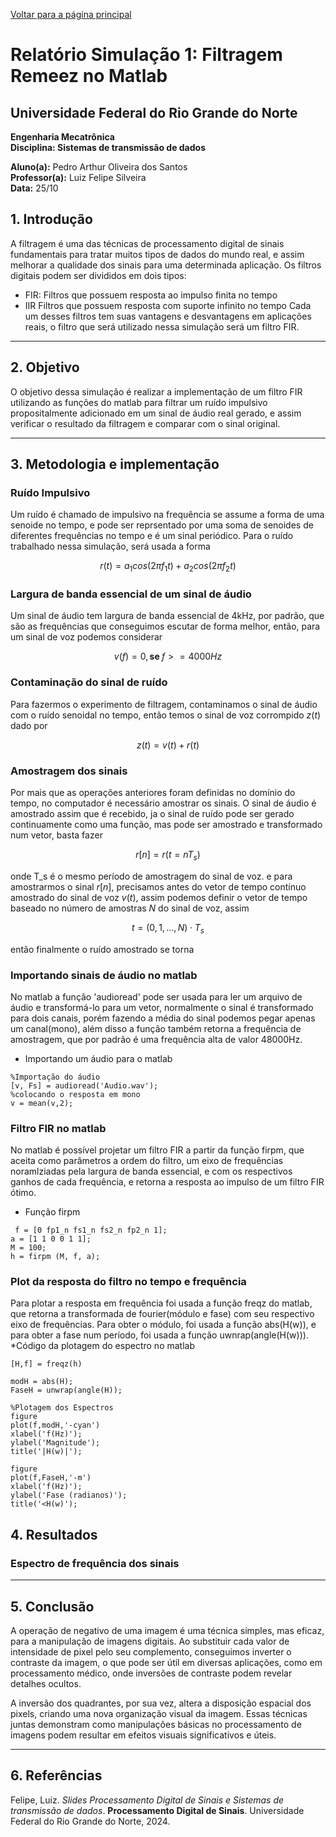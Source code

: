 <script type="text/javascript" async
  src="https://cdn.jsdelivr.net/npm/mathjax@3/es5/tex-mml-chtml.js">
</script>

[Voltar para a página principal](../../index.md)
# **Relatório Simulação 1: Filtragem Remeez no Matlab**
## Universidade Federal do Rio Grande do Norte

**Engenharia Mecatrônica**  
**Disciplina: Sistemas de transmissão de dados**

**Aluno(a):** Pedro Arthur Oliveira dos Santos  
**Professor(a):** Luiz Felipe Silveira  
**Data:** 25/10

## 1. Introdução
A filtragem é uma das técnicas de processamento digital de sinais fundamentais para tratar muitos tipos de dados do mundo real, e assim melhorar a qualidade dos sinais para uma determinada aplicação.
Os filtros digitais podem ser divididos em dois tipos:
* FIR: Filtros que possuem resposta ao impulso finita no tempo
* IIR  Filtros que possuem resposta com suporte infinito no tempo
Cada um desses filtros tem suas vantagens e desvantagens em aplicações reais, o filtro que será utilizado nessa simulação será um filtro FIR.

---

## 2. Objetivo
O objetivo dessa simulação é realizar a implementação de um filtro FIR utilizando as funções do matlab para filtrar um ruído impulsivo propositalmente adicionado em um sinal de áudio real gerado, e assim verificar o resultado da filtragem e comparar com o sinal original.


---

## 3. Metodologia e implementação

### Ruído Impulsivo 
Um ruído é chamado de impulsivo na frequência se assume a forma de uma senoide no tempo, e pode ser reprsentado por uma soma de senoides de diferentes frequências no tempo e é um sinal periódico. Para o ruído trabalhado nessa simulação, será usada a forma

$$
r(t) = a_1 cos(2 \pi f_1 t) + a_2 cos(2 \pi f_2 t) 
$$

### Largura de banda essencial de um sinal de áudio
Um sinal de áudio tem largura de banda essencial de 4kHz, por padrão, que são as frequências que conseguimos escutar de forma melhor, então, para um sinal de voz podemos considerar 

$$
v(f) = 0, \textbf{se } f>=4000Hz 
$$


### Contaminação do sinal de ruído
Para fazermos o experimento de filtragem, contaminamos o sinal de áudio com o ruído senoidal no tempo, então temos o sinal de voz corrompido $z(t)$ dado por

$$
z(t) = v(t) + r(t)
$$

### Amostragem dos sinais
Por mais que as operações anteriores foram definidas no domínio do tempo, no computador é necessário amostrar os sinais.
O sinal de áudio é amostrado assim que é recebido, ja o sinal de ruído pode ser gerado continuamente como uma função, mas pode ser amostrado e transformado num vetor, basta fazer

$$
r[n] = r(t = nT_s)
$$

onde T_s é o mesmo período de amostragem do sinal de voz.
e para amostrarmos o sinal $r[n]$, precisamos antes do vetor de tempo contínuo amostrado do sinal de voz $v(t)$, assim podemos definir o vetor de tempo baseado no número de amostras $N$ do sinal de voz, assim

$$
t = (0,1,...,N)\cdot T_s
$$

então finalmente o ruído amostrado se torna
### Importando sinais de áudio no matlab
No matlab a função 'audioread' pode ser usada para ler um arquivo de áudio e transformá-lo para um vetor, normalmente o sinal é transformado para dois canais, porém fazendo a média do sinal podemos
pegar apenas um canal(mono), além disso a função também retorna a frequência de amostragem, que por padrão é uma frequência alta de valor 48000Hz.
* Importando um áudio para o matlab

```
%Importação do áudio
[v, Fs] = audioread('Audio.wav');
%colocando o resposta em mono
v = mean(v,2);
```

### Filtro FIR no matlab
No matlab é possível projetar um filtro FIR a partir da função firpm, que aceita como parâmetros a ordem do filtro, um eixo de frequências noramlziadas pela largura de banda essencial, e com os respectivos ganhos de cada
frequência, e retorna a resposta ao impulso de um filtro FIR ótimo.
* Função firpm
```
 f = [0 fp1_n fs1_n fs2_n fp2_n 1];
a = [1 1 0 0 1 1];
M = 100;
h = firpm (M, f, a);
```

### Plot da resposta do filtro no tempo e frequência
Para plotar a resposta em frequência foi usada a função freqz do matlab, que retorna a transformada de fourier(módulo e fase) com seu respectivo eixo de frequências.
Para obter o módulo, foi usada a função abs(H(w)), e para obter a fase num período, foi usada a função uwnrap(angle(H(w))).
*Código da plotagem do espectro no matlab
```
[H,f] = freqz(h)

modH = abs(H);
FaseH = unwrap(angle(H));

%Plotagem dos Espectros
figure
plot(f,modH,'-cyan')
xlabel('f(Hz)');
ylabel('Magnitude');
title('|H(w)|');

figure
plot(f,FaseH,'-m')
xlabel('f(Hz)');
ylabel('Fase (radianos)');
title('<H(w)');

```

## 4. Resultados 

### Espectro de frequência dos sinais



---

## 5. Conclusão

A operação de negativo de uma imagem é uma técnica simples, mas eficaz, para a manipulação de imagens digitais. Ao substituir cada valor de intensidade de pixel pelo seu complemento, conseguimos inverter o contraste da imagem, o que pode ser útil em diversas aplicações, como em processamento médico, onde inversões de contraste podem revelar detalhes ocultos.

A inversão dos quadrantes, por sua vez, altera a disposição espacial dos pixels, criando uma nova organização visual da imagem. Essas técnicas juntas demonstram como manipulações básicas no processamento de imagens podem resultar em efeitos visuais significativos e úteis.

---

## 6. Referências

Felipe, Luiz. *Slides Processamento Digital de Sinais e Sistemas de transmissão de dados*. **Processamento Digital de Sinais**. Universidade Federal do Rio Grande do Norte, 2024.
